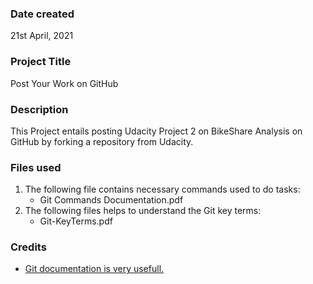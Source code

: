 ### Date created
21st April, 2021

### Project Title
Post Your Work on GitHub

### Description
This Project entails posting Udacity Project 2 on BikeShare Analysis on GitHub by forking a repository from Udacity.

### Files used
1. The following file contains necessary commands used to do tasks:
   * Git Commands Documentation.pdf	
2. The following files helps to understand the Git key terms:
   * Git-KeyTerms.pdf

### Credits
* [Git documentation is very usefull.](https://git-scm.com/doc)

